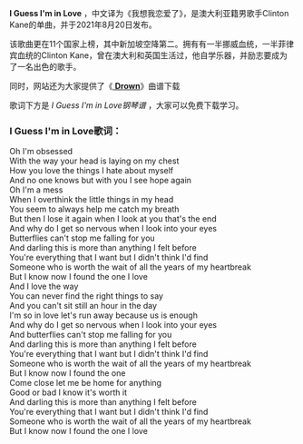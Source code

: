 

**I Guess I'm in Love** ，中文译为《我想我恋爱了》，是澳大利亚籍男歌手Clinton Kane的单曲，并于2021年8月20日发布。

该歌曲更在11个国家上榜，其中新加坡空降第二。拥有有一半挪威血统，一半菲律宾血统的Clinton
Kane，曾在澳大利和英国生活过，他自学乐器，并励志要成为了一名出色的歌手。

同时，网站还为大家提供了《[ **Drown**](Music-12633-Drown-Martin-Garrix-ft-Clinton-Kane.html
"Drown")》曲谱下载

歌词下方是 _I Guess I'm in Love钢琴谱_ ，大家可以免费下载学习。

### I Guess I'm in Love歌词：

Oh I'm obsessed  
With the way your head is laying on my chest  
How you love the things I hate about myself  
And no one knows but with you I see hope again  
Oh I'm a mess  
When I overthink the little things in my head  
You seem to always help me catch my breath  
But then I lose it again when I look at you that's the end  
And why do I get so nervous when I look into your eyes  
Butterflies can't stop me falling for you  
And darling this is more than anything I felt before  
You're everything that I want but I didn't think I'd find  
Someone who is worth the wait of all the years of my heartbreak  
But I know now I found the one I love  
And I love the way  
You can never find the right things to say  
And you can't sit still an hour in the day  
I'm so in love let's run away because us is enough  
And why do I get so nervous when I look into your eyes  
And butterflies can't stop me falling for you  
And darling this is more than anything I felt before  
You're everything that I want but I didn't think I'd find  
Someone who is worth the wait of all the years of my heartbreak  
But I know now I found the one  
Come close let me be home for anything  
Good or bad I know it's worth it  
And darling this is more than anything I felt before  
You're everything that I want but I didn't think I'd find  
Someone who is worth the wait of all the years of my heartbreak  
But I know now I found the one I love

